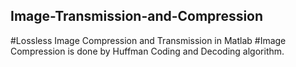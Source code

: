 ## Image-Transmission-and-Compression
#Lossless Image Compression and Transmission in Matlab
#Image Compression is done by Huffman Coding and Decoding algorithm.
